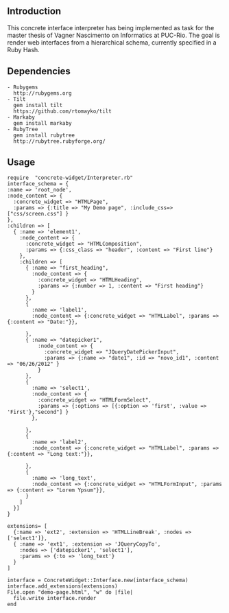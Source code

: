 Introduction
------------
This concrete interface interpreter has being implemented as task for the master thesis of 
Vagner Nascimento on Informatics at PUC-Rio. 
The goal is render web interfaces from a hierarchical schema, currently specified in a Ruby Hash.

Dependencies
------------
    - Rubygems
      http://rubygems.org
    - Tilt
      gem install tilt
      https://github.com/rtomayko/tilt
    - Markaby
      gem install markaby
    - RubyTree
      gem install rubytree
      http://rubytree.rubyforge.org/

Usage
-----
 
    require  "concrete-widget/Interpreter.rb"
    interface_schema = { 
    :name => 'root_node', 
    :node_content => {
      :concrete_widget => "HTMLPage", 
      :params => {:title => "My Demo page", :include_css=> ["css/screen.css"] }
    },
    :children => [
      { :name => 'element1',
        :node_content => {
          :concrete_widget => "HTMLComposition",
          :params => {:css_class => "header", :content => "First line"}
        },
        :children => [
          { :name => "first_heading",
            :node_content => { 
              :concrete_widget => "HTMLHeading",
              :params => {:number => 1, :content => "First heading"}
            }
          },
          {
            :name => 'label1',
            :node_content => {:concrete_widget => "HTMLLabel", :params => {:content => "Date:"}},
          
          },
          { :name => "datepicker1",
              :node_content => { 
                :concrete_widget => "JQueryDatePickerInput",
                :params => {:name => "date1", :id => "novo_id1", :content => "06/26/2012" }
              }
          },
          {
            :name => 'select1',
            :node_content => {
              :concrete_widget => "HTMLFormSelect",
              :params => {:options => [{:option => 'first', :value => 'First'},"second"] }
            },
          
          },
          {
            :name => 'label2',
            :node_content => {:concrete_widget => "HTMLLabel", :params => {:content => "Long text:"}},
          
          },
          {
            :name => 'long_text',
            :node_content => {:concrete_widget => "HTMLFormInput", :params => {:content => "Lorem Ypsum"}},
          }
        ]
      }]
    }
    
    extensions= [
      {:name => 'ext2', :extension => 'HTMLLineBreak', :nodes => ['select1']},
      { :name => 'ext1', :extension => 'JQueryCopyTo',
        :nodes => ['datepicker1', 'select1'],
        :params => {:to => 'long_text'}
      }
    ]
    
    interface = ConcreteWidget::Interface.new(interface_schema)
    interface.add_extensions(extensions)
    File.open "demo-page.html", "w" do |file|  
      file.write interface.render
    end 
